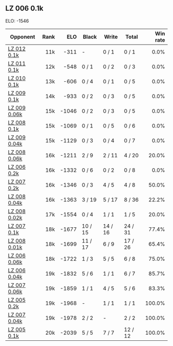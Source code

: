 ## LZ 006 0.1k ##

ELO: -1546

Opponent | Rank | ELO | Black | Write | Total | Win rate
---------|-----:|----:|-------|-------|-------|-------:
[LZ 012 0.1k](LZ%20012%200.1k.md) | 11k | -311 | - | 0 / 1 | 0 / 1 | 0.0%
[LZ 011 0.1k](LZ%20011%200.1k.md) | 12k | -548 | 0 / 1 | 0 / 2 | 0 / 3 | 0.0%
[LZ 010 0.1k](LZ%20010%200.1k.md) | 13k | -606 | 0 / 4 | 0 / 1 | 0 / 5 | 0.0%
[LZ 009 0.1k](LZ%20009%200.1k.md) | 14k | -933 | 0 / 2 | 0 / 3 | 0 / 5 | 0.0%
[LZ 009 0.06k](LZ%20009%200.06k.md) | 15k | -1046 | 0 / 2 | 0 / 3 | 0 / 5 | 0.0%
[LZ 008 0.1k](LZ%20008%200.1k.md) | 15k | -1069 | 0 / 1 | 0 / 5 | 0 / 6 | 0.0%
[LZ 009 0.04k](LZ%20009%200.04k.md) | 15k | -1129 | 0 / 3 | 0 / 4 | 0 / 7 | 0.0%
[LZ 008 0.06k](LZ%20008%200.06k.md) | 16k | -1211 | 2 / 9 | 2 / 11 | 4 / 20 | 20.0%
[LZ 006 0.2k](LZ%20006%200.2k.md) | 16k | -1332 | 0 / 6 | 0 / 2 | 0 / 8 | 0.0%
[LZ 007 0.2k](LZ%20007%200.2k.md) | 16k | -1346 | 0 / 3 | 4 / 5 | 4 / 8 | 50.0%
[LZ 008 0.04k](LZ%20008%200.04k.md) | 16k | -1363 | 3 / 19 | 5 / 17 | 8 / 36 | 22.2%
[LZ 008 0.02k](LZ%20008%200.02k.md) | 17k | -1554 | 0 / 4 | 1 / 1 | 1 / 5 | 20.0%
[LZ 007 0.1k](LZ%20007%200.1k.md) | 18k | -1677 | 10 / 15 | 14 / 16 | 24 / 31 | 77.4%
[LZ 008 0.01k](LZ%20008%200.01k.md) | 18k | -1699 | 11 / 17 | 6 / 9 | 17 / 26 | 65.4%
[LZ 006 0.06k](LZ%20006%200.06k.md) | 18k | -1722 | 1 / 3 | 5 / 5 | 6 / 8 | 75.0%
[LZ 006 0.04k](LZ%20006%200.04k.md) | 19k | -1832 | 5 / 6 | 1 / 1 | 6 / 7 | 85.7%
[LZ 007 0.06k](LZ%20007%200.06k.md) | 19k | -1859 | 1 / 1 | 4 / 5 | 5 / 6 | 83.3%
[LZ 005 0.2k](LZ%20005%200.2k.md) | 19k | -1968 | - | 1 / 1 | 1 / 1 | 100.0%
[LZ 007 0.04k](LZ%20007%200.04k.md) | 19k | -1978 | 2 / 2 | - | 2 / 2 | 100.0%
[LZ 005 0.1k](LZ%20005%200.1k.md) | 20k | -2039 | 5 / 5 | 7 / 7 | 12 / 12 | 100.0%
